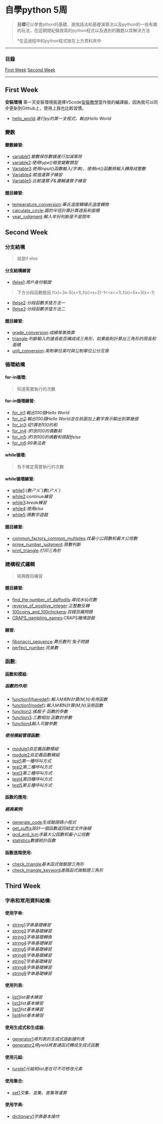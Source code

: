 # 自學python 5周
> **目標**可以學會pthon的基礎、進階語法和基礎演算法以及python的一些有趣的玩法，在這期間紀錄我寫的python程式以及遇到的難題以其解決方法
>
>*在這過程中的python程式放在上方資料夾中
***
### 目錄
[First Week](https://github.com/charlie960906/python-self-study?tab=readme-ov-file#first-week "第一周")
[Second Week](https://github.com/charlie960906/python-self-study?tab=readme-ov-file#second-week "第二周")
***
## First Week
**安裝環境**
第一天安裝環境我選擇VScode[安裝教學](https://sites.google.com/view/hyjdevelop-charlie960906/%E7%A8%8B%E5%BC%8F%E6%95%99%E5%AD%B8/c/vscode/vscode%E7%92%B0%E5%A2%83%E5%AE%89%E8%A3%9D)當作我的編譯器，因為我可以同步更新到Github上，使用上我也比較習慣。
- [hello_world](https://github.com/charlie960906/python-self-study/blob/main/week1/hello_world.py):*進行py的第一支程式，輸出Hello World*
### 變數
#### 變數練習:
- [variable1](https://github.com/charlie960906/python-self-study/blob/main/week1/variable/practise/variable1.py):*變數保存數據進行加減乘除*
- [variable2](https://github.com/charlie960906/python-self-study/blob/main/week1/variable/practise/variable2.py):*使用type()檢查變數類型*
- [Variable3](https://github.com/charlie960906/python-self-study/blob/main/week1/variable/practise/variable3.py):*使用input()函數輸入(字串)，使用int()函數將輸入轉換成整數*
- [Variable4](https://github.com/charlie960906/python-self-study/blob/main/week1/variable/practise/variable4.py):*賦值運算子練習*
- [Variable5](https://github.com/charlie960906/python-self-study/blob/main/week1/variable/practise/variable5.py):*比較運算子&邏輯運算子練習*
#### 題目練習:
- [temperature_conversion](https://github.com/charlie960906/python-self-study/blob/main/week1/variable/topic/temperature_conversion.py):*華氏溫度轉攝氏溫度轉換*
- [calculate_circle](https://github.com/charlie960906/python-self-study/blob/main/week1/variable/topic/calculate_circle.py):*圓的半徑計算計算週長和面積*
- [year_judgment](https://github.com/charlie960906/python-self-study/blob/main/week1/variable/topic/year_judgment.py):*輸入年份判斷是不是閏年*

## Second Week

### 分支結構
>就是if else
#### 分支結構練習
- [ifelse1](https://github.com/charlie960906/python-self-study/blob/main/week2/branch_structure/practice/ifelse1.py):*用戶身份驗證*
>下方分段函數題目:f(x)=3x-5(x>1),f(x)=x+2(-1<=x<=1),f(x)=5x+3(x<-1) 
- [ifelse2](https://github.com/charlie960906/python-self-study/blob/main/week2/branch_structure/practice/ifelse2.py):*分段函數求值方法一*
- [ifelse3](https://github.com/charlie960906/python-self-study/blob/main/week2/branch_structure/practice/ifelse3.py):*分段函數求值方法二*
#### 題目練習:
- [grade_conversion](https://github.com/charlie960906/python-self-study/blob/main/week2/branch_structure/topic/grade_conversion.py):*成績等第換算*
- [triangle](https://github.com/charlie960906/python-self-study/blob/main/week2/branch_structure/topic/triangle.py):*判斷輸入的邊長能否構成成三角形，如果能則計算出三角形的周長和面積*
- [unit_conversion](https://github.com/charlie960906/python-self-study/blob/main/week2/branch_structure/topic/unit_conversion.py):*英制單位英吋與公制單位公分互換*
### 循環結構
#### for-in循環:
> 知道需要執行的次數
#### for-in循環練習:
- [for_in1](https://github.com/charlie960906/python-self-study/blob/main/week2/Loop%20structure/practice/for_in1.py):*輸出100個Hello World*
- [for_in2](https://github.com/charlie960906/python-self-study/blob/main/week2/Loop%20structure/practice/for_in2.py):*輸出100個Hello World並在前面加上數字表示輸出到第幾個*
- [for_in3](https://github.com/charlie960906/python-self-study/blob/main/week2/Loop%20structure/practice/for_in3.py):*從1算到100的和*
- [for_in4](https://github.com/charlie960906/python-self-study/blob/main/week2/Loop%20structure/practice/for_in4.py):*求1到100的偶數和*
- [for_in5](https://github.com/charlie960906/python-self-study/blob/main/week2/Loop%20structure/practice/for_in5.py):*求1到100的偶數和搭配ifelse*
- [for_in6](https://github.com/charlie960906/python-self-study/blob/main/week2/Loop%20structure/practice/for_in6.py):*99乘法表*
#### while循環:
> 有不確定需要執行的次數
#### while循環練習:
- [while1](https://github.com/charlie960906/python-self-study/blob/main/week2/Loop%20structure/practice/while1.py):*(數ㄕㄨˇ)數(ㄕㄨˋ)*
- [while2](https://github.com/charlie960906/python-self-study/blob/main/week2/Loop%20structure/practice/while2.py):*continue練習*
- [while3](https://github.com/charlie960906/python-self-study/blob/main/week2/Loop%20structure/practice/while3.py):*break練習*
- [while4](https://github.com/charlie960906/python-self-study/blob/main/week2/Loop%20structure/practice/while4.py):*使用else*
- [while5](https://github.com/charlie960906/python-self-study/blob/main/week2/Loop%20structure/practice/while5.py):*猜數字遊戲*

#### 題目練習:
- [common_factors_common_multiples](https://github.com/charlie960906/python-self-study/blob/main/week2/Loop%20structure/topic/common_factors_common_multiples.py):*找最小公因數和最大公倍數*
- [prime_number_judgment](https://github.com/charlie960906/python-self-study/blob/main/week2/Loop%20structure/topic/prime_number_judgment.py):*質數判斷*
- [print_triangle](https://github.com/charlie960906/python-self-study/blob/main/week2/Loop%20structure/topic/print_triangle.py):*打印三角形*

### 建構程式邏輯
> 經典題目練習
#### 題目練習:
- [find_the number_of_daffodils](https://github.com/charlie960906/python-self-study/blob/main/week2/construct_program_logic/topic/find_the%20number_of_daffodils.py):*尋找水仙花數*
- [reverse_of_positive_integer](https://github.com/charlie960906/python-self-study/blob/main/week2/construct_program_logic/topic/reverse_of_positive_integer.py):*正整數反轉*
- [100coins_and_100chickens](https://github.com/charlie960906/python-self-study/blob/main/week2/construct_program_logic/topic/100coins_and_100chickens.py):*百錢百雞問題*
- [CRAPS_gambling_games](https://github.com/charlie960906/python-self-study/blob/main/week2/construct_program_logic/topic/CRAPS_gambling_games.py):*CRAPS賭博遊戲*
#### 練習:
- [fibonacci_sequence](https://github.com/charlie960906/python-self-study/blob/main/week2/construct_program_logic/practice/fibonacci_sequence.py):*費氏數列 兔子問題*
- [perfect_number](https://github.com/charlie960906/python-self-study/blob/main/week2/construct_program_logic/practice/perfect_number.py):*完美數*
### 函數:
#### 函數和模組:
##### 函數的作用:
- [function1(havedef)](https://github.com/charlie960906/python-self-study/blob/main/week2/function/function%20and%20model/function1(havedef).py):*輸入M和N計算(M,N)有用函數*
- [function1(nodef)](https://github.com/charlie960906/python-self-study/blob/main/week2/function/function%20and%20model/function1(nodef).py):*輸入M和N計算(M,N)沒用函數*
- [function2](https://github.com/charlie960906/python-self-study/blob/main/week2/function/function%20and%20model/function2.py):*搖骰子 函數的參數*
- [function3](https://github.com/charlie960906/python-self-study/blob/main/week2/function/function%20and%20model/function3.py):*三數相加 函數的參數*
- [function4](https://github.com/charlie960906/python-self-study/blob/main/week2/function/function%20and%20model/function4.py)*輸入可變參數*
##### 使用模組管理函數:
- [module1](https://github.com/charlie960906/python-self-study/blob/main/week2/function/function%20and%20model/model/module1.py)*自定義函數模組*
- [module2](https://github.com/charlie960906/python-self-study/blob/main/week2/function/function%20and%20model/model/module2.py)*自定義函數模組*
- [test1](https://github.com/charlie960906/python-self-study/blob/main/week2/function/function%20and%20model/model/test1.py)*第一種呼叫方式*
- [test2](https://github.com/charlie960906/python-self-study/blob/main/week2/function/function%20and%20model/model/test2.py)*第二種呼叫方式*
- [test3](https://github.com/charlie960906/python-self-study/blob/main/week2/function/function%20and%20model/model/test3.py)*第三種呼叫方式*
- [test4](https://github.com/charlie960906/python-self-study/blob/main/week2/function/function%20and%20model/model/test4.py)*第四種呼叫方式*
- [test5](https://github.com/charlie960906/python-self-study/blob/main/week2/function/function%20and%20model/model/test5.py)*第五種呼叫方式*
#### 函數的應用:
##### 經典案例:
- [generate_code](https://github.com/charlie960906/python-self-study/blob/main/week2/function/application/generate_code.py)*生成驗證碼小程式*
- [get_suffix](https://github.com/charlie960906/python-self-study/blob/main/week2/function/application/get_suffix.py)*設計一個函數返回給定文件後綴*
- [gcd_and_lcm](https://github.com/charlie960906/python-self-study/blob/main/week2/function/application/gcd_and_lcm.py)*求最大公因數和最小公倍數*
- [statistics](https://github.com/charlie960906/python-self-study/blob/main/week2/function/application/statistics.py)*數據統計函數*
#### 函數進階使用:
- [check_triangle](https://github.com/charlie960906/python-self-study/blob/main/week2/function/Advanced/check_triangle.py)*基本函式做驗證三角形*
- [check_triangle_keyword](https://github.com/charlie960906/python-self-study/blob/main/week2/function/Advanced/check_triangle_keyword.py)*進階函式做驗證三角形*
## Third Week
### 字串和常用資料結構:
#### 使用字串:
- [string1](https://github.com/charlie960906/python-self-study/blob/main/week3/string/using_string/string1.py)*字串基礎練習*
- [string2](https://github.com/charlie960906/python-self-study/blob/main/week3/string/using_string/string2.py)*字串基礎練習*
- [string3](https://github.com/charlie960906/python-self-study/blob/main/week3/string/using_string/string3.py)*字串基礎轉換*
- [string4](https://github.com/charlie960906/python-self-study/blob/main/week3/string/using_string/string4.py)*字串基礎練習*
- [string5](https://github.com/charlie960906/python-self-study/blob/main/week3/string/using_string/string5.py)*字串基礎練習*
- [string6](https://github.com/charlie960906/python-self-study/blob/main/week3/string/using_string/string6.py)*字串基礎練習*
- [string7](https://github.com/charlie960906/python-self-study/blob/main/week3/string/using_string/string7.py)*字串基礎練習*
- [string8](https://github.com/charlie960906/python-self-study/blob/main/week3/string/using_string/string8.py)*字串基礎練習*
- [string9](https://github.com/charlie960906/python-self-study/blob/main/week3/string/using_string/string9.py)*字串基礎練習*
#### 使用列表:
- [list1](https://github.com/charlie960906/python-self-study/blob/main/week3/string/using_list/list1.py)*list基本練習*
- [list2](https://github.com/charlie960906/python-self-study/blob/main/week3/string/using_list/list2.py)*list基本練習*
- [list3](https://github.com/charlie960906/python-self-study/blob/main/week3/string/using_list/list3.py)*list基本練習*
- [list4](https://github.com/charlie960906/python-self-study/blob/main/week3/string/using_list/list4.py)*list基本練習*
#### 使用生成式和生成器:
- [generator1](https://github.com/charlie960906/python-self-study/blob/main/week3/string/generator/generator1.py)*用列表的生成式語創建列表*
- [generator2](https://github.com/charlie960906/python-self-study/blob/main/week3/string/generator/generator2.py)*用yield將普通函式轉成生成式函數*
#### 使用元組:
- [turple1](https://github.com/charlie960906/python-self-study/blob/main/week3/string/turple/turple1.py)*元組和list差在可不可修改元素*
#### 使用集合:
- [set1](https://github.com/charlie960906/python-self-study/blob/main/week3/string/set/set1.py)*交集、並集、差集等運算*
#### 使用字典:
- [dictionary1](https://github.com/charlie960906/python-self-study/blob/main/week3/string/dictionary/dictionary1.py)*字典基本操作*
#### 